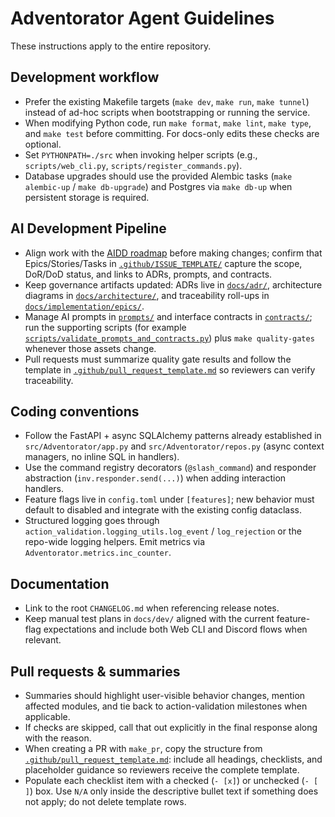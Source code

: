 # Adventorator Agent Guidelines

These instructions apply to the entire repository.

## Development workflow
- Prefer the existing Makefile targets (`make dev`, `make run`, `make tunnel`) instead of ad-hoc scripts when bootstrapping or running the service.
- When modifying Python code, run `make format`, `make lint`, `make type`, and `make test` before committing. For docs-only edits these checks are optional.
- Set `PYTHONPATH=./src` when invoking helper scripts (e.g., `scripts/web_cli.py`, `scripts/register_commands.py`).
- Database upgrades should use the provided Alembic tasks (`make alembic-up` / `make db-upgrade`) and Postgres via `make db-up` when persistent storage is required.

## AI Development Pipeline
- Align work with the [AIDD roadmap](./docs/implementation/aidd-plan.md) before making changes; confirm that Epics/Stories/Tasks in [`.github/ISSUE_TEMPLATE/`](./.github/ISSUE_TEMPLATE/) capture the scope, DoR/DoD status, and links to ADRs, prompts, and contracts.
- Keep governance artifacts updated: ADRs live in [`docs/adr/`](./docs/adr/), architecture diagrams in [`docs/architecture/`](./docs/architecture), and traceability roll-ups in [`docs/implementation/epics/`](./docs/implementation/epics/).
- Manage AI prompts in [`prompts/`](./prompts) and interface contracts in [`contracts/`](./contracts); run the supporting scripts (for example [`scripts/validate_prompts_and_contracts.py`](./scripts/validate_prompts_and_contracts.py)) plus `make quality-gates` whenever those assets change.
- Pull requests must summarize quality gate results and follow the template in [`.github/pull_request_template.md`](./.github/pull_request_template.md) so reviewers can verify traceability.

## Coding conventions
- Follow the FastAPI + async SQLAlchemy patterns already established in `src/Adventorator/app.py` and `src/Adventorator/repos.py` (async context managers, no inline SQL in handlers).
- Use the command registry decorators (`@slash_command`) and responder abstraction (`inv.responder.send(...)`) when adding interaction handlers.
- Feature flags live in `config.toml` under `[features]`; new behavior must default to disabled and integrate with the existing config dataclass.
- Structured logging goes through `action_validation.logging_utils.log_event` / `log_rejection` or the repo-wide logging helpers. Emit metrics via `Adventorator.metrics.inc_counter`.

## Documentation
- Link to the root `CHANGELOG.md` when referencing release notes.
- Keep manual test plans in `docs/dev/` aligned with the current feature-flag expectations and include both Web CLI and Discord flows when relevant.

## Pull requests & summaries
- Summaries should highlight user-visible behavior changes, mention affected modules, and tie back to action-validation milestones when applicable.
- If checks are skipped, call that out explicitly in the final response along with the reason.
- When creating a PR with `make_pr`, copy the structure from [`.github/pull_request_template.md`](./.github/pull_request_template.md): include all headings, checklists, and placeholder guidance so reviewers receive the complete template.
- Populate each checklist item with a checked (`- [x]`) or unchecked (`- [ ]`) box. Use `N/A` only inside the descriptive bullet text if something does not apply; do not delete template rows.
